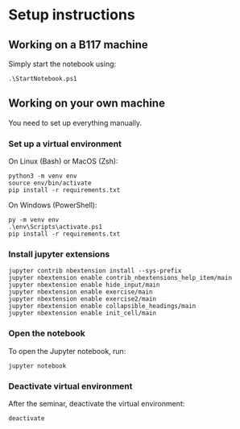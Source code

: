 # Setup instructions

## Working on a B117 machine
Simply start the notebook using:
```
.\StartNotebook.ps1
```

## Working on your own machine
You need to set up everything manually.

### Set up a virtual environment
On Linux (Bash) or MacOS (Zsh):
```
python3 -m venv env
source env/bin/activate
pip install -r requirements.txt
```

On Windows (PowerShell):
```
py -m venv env
.\env\Scripts\activate.ps1
pip install -r requirements.txt
```

### Install jupyter extensions
```shell
jupyter contrib nbextension install --sys-prefix
jupyter nbextension enable contrib_nbextensions_help_item/main
jupyter nbextension enable hide_input/main
jupyter nbextension enable exercise/main
jupyter nbextension enable exercise2/main
jupyter nbextension enable collapsible_headings/main
jupyter nbextension enable init_cell/main
```

### Open the notebook
To open the Jupyter notebook, run:
```
jupyter notebook
```

### Deactivate virtual environment
After the seminar, deactivate the virtual environment:
```
deactivate
```